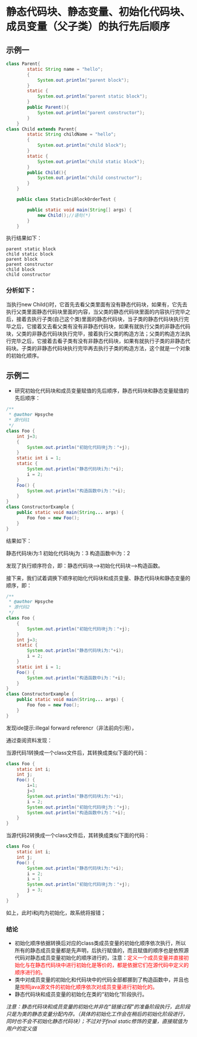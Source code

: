 # 静态代码块、静态变量、初始化代码块、成员变量（父子类）的执行先后顺序

## 示例一

```java
class Parent{
        static String name = "hello";
        {
            System.out.println("parent block");
        }
        static {
            System.out.println("parent static block");
        }
        public Parent(){
            System.out.println("parent constructor");
        }
    }
class Child extends Parent{
        static String childName = "hello";
        {
            System.out.println("child block");
        }
        static {
            System.out.println("child static block");
        }
        public Child(){
            System.out.println("child constructor");
        }
    }

    public class StaticIniBlockOrderTest {

        public static void main(String[] args) {
            new Child();//语句(*) 
        }
    }
```

执行结果如下：

```
parent static block
child static block
parent block
parent constructor
child block
child constructor
```

### 分析如下：

当执行new Child()时，它首先去看父类里面有没有静态代码块，如果有，它先去执行父类里面静态代码块里面的内容，当父类的静态代码块里面的内容执行完毕之后，接着去执行子类(自己这个类)里面的静态代码块，当子类的静态代码块执行完毕之后，它接着又去看父类有没有非静态代码块，如果有就执行父类的非静态代码块，父类的非静态代码块执行完毕，接着执行父类的构造方法；父类的构造方法执行完毕之后，它接着去看子类有没有非静态代码块，如果有就执行子类的非静态代码块。子类的非静态代码块执行完毕再去执行子类的构造方法，这个就是一个对象的初始化顺序。

## 示例二

* 研究初始化代码块和成员变量赋值的先后顺序，静态代码块和静态变量赋值的先后顺序：

```java
/**
 * @author Hpsyche
 * 源代码1
 */
class Foo {
    int j=3;
    {
        System.out.println("初始化代码块j为："+j);
    }
    static int i = 1;
    static {
        System.out.println("静态代码块i为:"+i);
        i = 2;
    }
    Foo() {
        System.out.println("构造函数中i为："+i);
    }
}
class ConstructorExample {
    public static void main(String... args) {
        Foo foo = new Foo();
    }
}
```

结果如下：

静态代码块i为:1
初始化代码块j为：3
构造函数中i为：2

发现了执行顺序符合，即：静态代码块-->初始化代码块-->构造函数。

接下来，我们试着调换下顺序初始化代码块和成员变量、静态代码块和静态变量的顺序，即：

```java
/**
 * @author Hpsyche
 * 源代码2
 */
class Foo {
    {
        System.out.println("初始化代码块j为："+j);
    }
    int j=3;
    static {
        System.out.println("静态代码块i为:"+i);
        i = 2;
    }   
    static int i = 1;
    Foo() {
        System.out.println("构造函数中i为："+i);
    }
}
class ConstructorExample {
    public static void main(String... args) {
        Foo foo = new Foo();
    }
}
```

发现ide提示:illegal forward referencr（非法前向引用），

通过查阅资料发现：

当源代码1转换成一个class文件后，其转换成类似下面的代码：

```java
class Foo {
    static int i;
    int j;
    Foo() {
    	i=1;
    	j=3
   	    System.out.println("静态代码块i为:"+i);
        i = 2;
        System.out.println("初始化代码块j为："+j);
        System.out.println("构造函数中i为："+i);
    }
}
```

当源代码2转换成一个class文件后，其转换成类似下面的代码：

```java
class Foo {
   	static int i;
   	int j;
    Foo() { 
        System.out.println("静态代码块i为:"+i);
        i = 2;
        i = 1
        System.out.println("初始化代码块j为："+j);
        j = 3;
    }
}
```

如上，此时i和j均为初始化，故系统将报错；

### 结论

* 初始化顺序依据转换后对应的class类成员变量的初始化顺序依次执行，所以所有的静态成员变量都是先声明，后执行赋值的，而且赋值的顺序也是依照源代码对静态成员变量初始化的顺序进行的，注意：<font color=red>定义一个成员变量并直接初始化与在静态代码块中进行初始化是等价的，都是依据它们在源代码中定义的顺序进行的。</font>
* 类中对成员变量的初始化和代码块中的代码全部都挪到了构造函数中，并且也是<font color=red>按照java源文件的初始化顺序依次对成员变量进行初始化的。</font>
* 静态代码块和成员变量的初始化在类的“初始化”阶段执行。

*注意：静态代码块和成员变量的初始化并非在“链接过程”的准备阶段执行，此阶段只是为类的静态变量分配内存。（具体的初始化工作会在稍后的初始化阶段进行，同时也不会不初始化静态代码块）；不过对于final static修饰的变量，直接赋值为用户的定义值*

